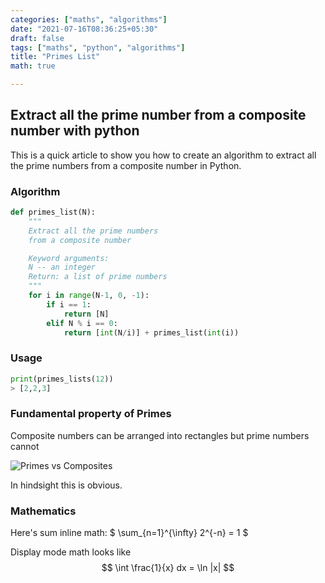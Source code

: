 ```yaml
---
categories: ["maths", "algorithms"]
date: "2021-07-16T08:36:25+05:30"
draft: false
tags: ["maths", "python", "algorithms"]
title: "Primes List"
math: true

---
```


## Extract all the prime number from a composite number with python

This is a quick article to show you how to create an algorithm to extract all the prime numbers from a composite number in Python.

### Algorithm
``` python
def primes_list(N):
    """
    Extract all the prime numbers
    from a composite number

    Keyword arguments:
    N -- an integer
    Return: a list of prime numbers
    """
    for i in range(N-1, 0, -1):
        if i == 1:
            return [N]
        elif N % i == 0:
            return [int(N/i)] + primes_list(int(i))
```

### Usage
``` python
print(primes_lists(12))
> [2,2,3]
```

### Fundamental property of Primes

Composite numbers can be arranged into rectangles but prime numbers cannot

![Primes vs Composites](/primes-vs-composites.png)

In hindsight this is obvious.

### Mathematics

Here's sum inline math: $ \sum_{n=1}^{\infty} 2^{-n} = 1 $

Display mode math looks like
$$
\int \frac{1}{x} dx = \ln |x|
$$
